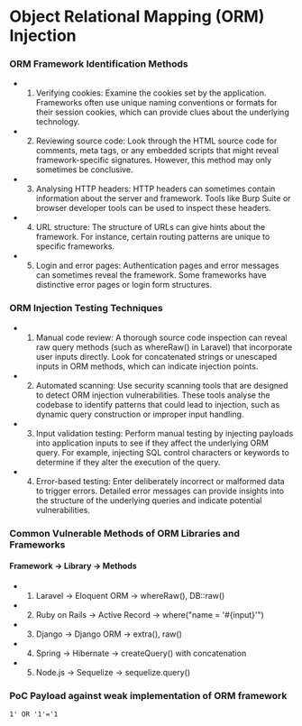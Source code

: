 # Object Relational Mapping (ORM) Injection

### ORM Framework Identification Methods


 - 1) Verifying cookies: Examine the cookies set by the application. Frameworks often use unique naming conventions or formats for their session cookies, which can provide clues about the underlying technology.

 - 2) Reviewing source code: Look through the HTML source code for comments, meta tags, or any embedded scripts that might reveal framework-specific signatures. However, this method may only sometimes be conclusive.
  
 - 3) Analysing HTTP headers: HTTP headers can sometimes contain information about the server and framework. Tools like Burp Suite or browser developer tools can be used to inspect these headers.

 - 4) URL structure: The structure of URLs can give hints about the framework. For instance, certain routing patterns are unique to specific frameworks.

 - 5) Login and error pages: Authentication pages and error messages can sometimes reveal the framework. Some frameworks have distinctive error pages or login form structures. 

### ORM Injection Testing Techniques

 - 1) Manual code review: A thorough source code inspection can reveal raw query methods (such as whereRaw() in Laravel) that incorporate user inputs directly. Look for concatenated strings or unescaped inputs in ORM methods, which can indicate injection points.

 - 2) Automated scanning: Use security scanning tools that are designed to detect ORM injection vulnerabilities. These tools analyse the codebase to identify patterns that could lead to injection, such as dynamic query construction or improper input handling.

 - 3) Input validation testing: Perform manual testing by injecting payloads into application inputs to see if they affect the underlying ORM query. For example, injecting SQL control characters or keywords to determine if they alter the execution of the query.

 - 4) Error-based testing: Enter deliberately incorrect or malformed data to trigger errors. Detailed error messages can provide insights into the structure of the underlying queries and indicate potential vulnerabilities.

### Common Vulnerable Methods of ORM Libraries and Frameworks

#### Framework -> Library -> Methods

 - 1) Laravel -> Eloquent ORM -> whereRaw(), DB::raw()
  
 - 2) Ruby on Rails -> Active Record -> where("name = '#{input}'")
  
 - 3) Django -> Django ORM -> extra(), raw()
  
 - 4) Spring -> Hibernate -> createQuery() with concatenation
  
 - 5) Node.js -> Sequelize -> sequelize.query()
  

 ### PoC Payload against weak implementation of ORM framework

    1' OR '1'='1

 
